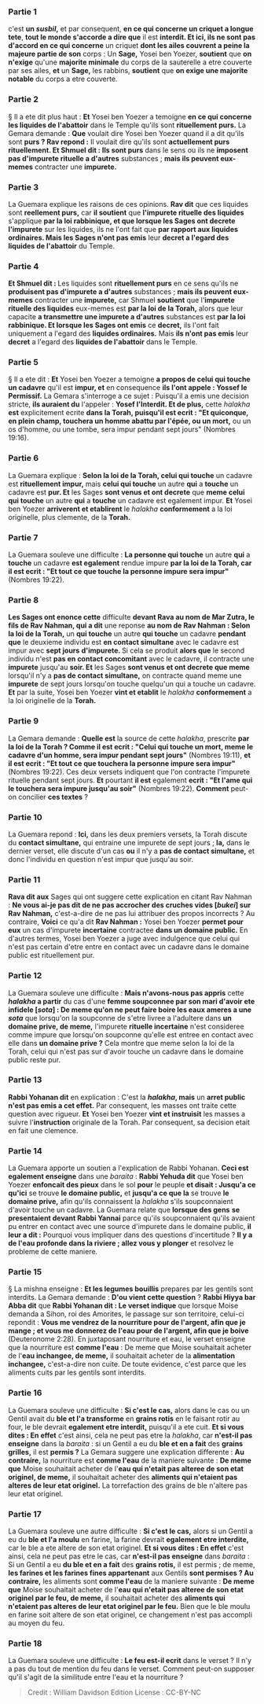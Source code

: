 
### Partie 1
c'est <b>un <i>susbil</i>,</b> et par consequent, <b>en ce qui concerne un criquet a longue tete</b>, <b>tout le monde s'accorde a dire que</b> il est <b>interdit. Et ici, ils ne sont pas d'accord en ce qui concerne</b> un criquet <b>dont les ailes couvrent a peine la majeure partie de son</b> corps : Un <b>Sage,</b> Yosei ben Yoezer, <b>soutient</b> que <b>on n'exige</b> qu'une <b>majorite minimale</b> du corps de la sauterelle a etre couverte par ses ailes, <b>et</b> un <b>Sage,</b> les rabbins, <b>soutient</b> que <b>on exige une majorite notable</b> du corps a etre couverte.

### Partie 2
§ Il a ete dit plus haut : <b>Et</b> Yosei ben Yoezer a temoigne <b>en ce qui concerne les liquides de l'abattoir</b> dans le Temple qu'ils sont <b>rituellement purs.</b> La Gemara demande : <b>Que</b> voulait dire Yosei ben Yoezer quand il a dit qu'ils sont <b>purs ? Rav repond :</b> Il voulait dire qu'ils sont <b>actuellement purs rituellement. Et Shmuel dit : Ils sont purs</b> dans le sens ou ils ne <b>imposent pas d'impurete rituelle a d'autres</b> substances ; <b>mais ils peuvent eux-memes</b> contracter une <b>impurete.</b>

### Partie 3
La Guemara explique les raisons de ces opinions. <b>Rav dit</b> que ces liquides sont <b>reellement purs,</b> car <b>il soutient</b> que <b>l'impurete rituelle des liquides</b> s'applique <b>par la loi rabbinique, et que lorsque les Sages ont decrete l'impurete</b> sur les liquides, ils ne l'ont fait que <b>par rapport aux liquides ordinaires. Mais les Sages n'ont pas emis</b> leur <b>decret a l'egard des liquides de l'abattoir</b> du Temple.

### Partie 4
<b>Et Shmuel dit : </b> Les liquides sont <b>rituellement purs</b> en ce sens qu'ils ne <b>produisent pas d'impurete a d'autres</b> substances ; <b>mais ils peuvent eux-memes</b> contracter une <b>impurete,</b> car Shmuel <b>soutient</b> que l'<b>impurete rituelle des liquides</b> eux-memes est <b>par la loi de la Torah,</b> alors que leur capacite <b>a transmettre une impurete a d'autres</b> substances est <b>par la loi rabbinique. Et lorsque les Sages ont emis</b> ce <b>decret,</b> ils l'ont fait uniquement a l'egard des <b>liquides ordinaires.</b> Mais <b>ils n'ont pas emis</b> leur <b>decret</b> a l'egard des <b>liquides de l'abattoir</b> dans le Temple.

### Partie 5
§ Il a ete dit : <b>Et</b> Yosei ben Yoezer a temoigne <b>a propos de celui qui touche un cadavre</b> qu'il est <b>impur, et</b> en consequence <b>ils l'ont appele : Yossef le Permissif.</b> La Gemara s'interroge a ce sujet : Puisqu'il a emis une decision stricte, <b>ils auraient du</b> l'appeler : <b>Yosef l'Interdit. Et de plus,</b> cette <i>halakha</i> <b>est</b> explicitement ecrite <b>dans la Torah, puisqu'il est ecrit : "Et quiconque, en plein champ, touchera un homme abattu par l'épée, ou un mort,</b> ou un os d'homme, ou une tombe, sera impur pendant sept jours" (Nombres 19:16).

### Partie 6
La Guemara explique : <b>Selon la loi de la Torah, celui qui touche</b> un cadavre est <b>rituellement impur,</b> mais <b>celui qui touche</b> un autre <b>qui</b> a <b>touche</b> un cadavre est <b>pur. Et</b> les Sages <b>sont venus et ont decrete</b> que <b>meme celui qui touche</b> un autre <b>qui</b> a <b>touche</b> un cadavre est egalement impur. <b>Et</b> Yosei ben Yoezer <b>arriverent et etablirent</b> le <i>halakha</i> <b>conformement</b> a la loi originelle, plus clemente, de la <b>Torah.</b>

### Partie 7
La Guemara souleve une difficulte : <b>La personne qui touche</b> un autre <b>qui</b> a <b>touche</b> un cadavre <b>est egalement</b> rendue impure <b>par la loi de la Torah, car il est ecrit : "Et tout ce que touche la personne impure sera impur"</b> (Nombres 19:22).

### Partie 8
<b>Les Sages ont enonce cette</b> difficulte <b>devant Rava au nom de Mar Zutra, le fils de Rav Nahman, qui a dit</b> une reponse <b>au nom de Rav Nahman : Selon la loi de la Torah,</b> un <b>qui touche</b> un autre <b>qui touche</b> un cadavre <b>pendant que</b> le deuxieme individu est <b>en contact simultane</b> avec le cadavre est impur avec <b>sept jours</b> <b>d'impurete. </b> Si cela se produit <b>alors que</b> le second individu n'est <b>pas en contact concomitant</b> avec le cadavre, il contracte une <b>impurete</b> jusqu'au <b>soir. Et</b> les Sages <b>sont venus et ont decrete que meme</b> lorsqu'il n'y a <b>pas de contact simultane,</b> on contracte quand meme une <b>impurete</b> de sept jours lorsqu'on touche quelqu'un qui a touche un cadavre. <b>Et</b> par la suite, Yosei ben Yoezer <b>vint et etablit</b> le <i>halakha</i> <b>conformement</b> a la loi originelle de la <b>Torah.</b>

### Partie 9
La Gemara demande : <b>Quelle est</b> la source de cette <i>halakha</i>, prescrite <b>par la loi de la Torah ? Comme il est ecrit : "Celui qui touche un mort, meme le cadavre d'un homme, sera impur pendant sept jours"</b> (Nombres 19:11), <b>et il est ecrit : "Et tout ce que touchera la personne impure sera impur"</b> (Nombres 19:22). Ces deux versets indiquent que l'on contracte l'impurete rituelle pendant sept jours. <b>Et</b> pourtant <b>il est</b> egalement <b>ecrit : "Et l'ame qui le touchera sera impure jusqu'au soir"</b> (Nombres 19:22). <b>Comment</b> peut-on concilier <b>ces textes</b> ?

### Partie 10
La Guemara repond : <b>Ici,</b> dans les deux premiers versets, la Torah discute du <b>contact simultane,</b> qui entraine une impurete de sept jours ; <b>la,</b> dans le dernier verset, elle discute d'un cas <b>ou</b> il n'y a <b>pas de contact simultane,</b> et donc l'individu en question n'est impur que jusqu'au soir.

### Partie 11
<b>Rava dit aux</b> Sages qui ont suggere cette explication en citant Rav Nahman : <b>Ne vous ai-je pas dit de ne pas accrocher des cruches vides [<i>bukei</i>] sur Rav Nahman,</b> c'est-a-dire de ne pas lui attribuer des propos incorrects ? Au contraire, <b>Voici</b> ce qu'a dit <b>Rav Nahman :</b> Yosei ben Yoezer <b>permet pour eux</b> un cas d'impurete <b>incertaine</b> contractee <b>dans un domaine public.</b> En d'autres termes, Yosei ben Yoezer a juge avec indulgence que celui qui n'est pas certain d'etre entre en contact avec un cadavre dans le domaine public est rituellement pur.

### Partie 12
La Guemara souleve une difficulte : <b>Mais n'avons-nous pas appris</b> cette <b><i>halakha</i> a partir</b> du cas d'une <b>femme soupconnee par son mari d'avoir ete infidele [<i>sota</i>] : De meme qu'on ne peut faire boire les eaux ameres a une <i>sota</i></b> que lorsqu'on la soupconne de s'etre livree a l'adultere dans <b>un domaine prive, de meme,</b> l'impurete <b>rituelle incertaine</b> n'est consideree comme impure que lorsqu'on soupconne qu'elle est entree en contact avec elle dans <b>un domaine prive ?</b> Cela montre que meme selon la loi de la Torah, celui qui n'est pas sur d'avoir touche un cadavre dans le domaine public reste pur.

### Partie 13
<b>Rabbi Yohanan dit</b> en explication : C'est la <b><i>halakha</i>, mais</b> un <b>arret public n'est pas emis a cet effet.</b> Par consequent, les masses ont traite cette question avec rigueur. <b>Et</b> Yosei ben Yoezer <b>vint et instruisit</b> les masses a suivre l'<b>instruction</b> originale de la Torah. Par consequent, sa decision etait en fait une clemence.

### Partie 14
La Guemara apporte un soutien a l'explication de Rabbi Yohanan. <b>Ceci est egalement enseigne</b> dans une <i>baraita</i> : <b>Rabbi Yehuda dit</b> que Yosei ben Yoezer <b>enfoncait des pieux</b> dans le sol <b>pour</b> le peuple <b>et disait : Jusqu'a ce qu'ici</b> se trouve <b>le domaine public,</b> et <b>jusqu'a ce que la</b> se trouve <b>le domaine prive,</b> afin qu'ils connaissent la <i>halakha</i> s'ils soupconnaient d'avoir touche un cadavre. La Guemara relate que <b>lorsque des gens</b> <b>se presentaient devant Rabbi Yannai</b> parce qu'ils soupconnaient qu'ils avaient pu entrer en contact avec une source d'impurete dans le domaine public, <b>il leur a dit :</b> Pourquoi vous impliquer dans des questions d'incertitude ? <b>Il y a de l'eau profonde dans la riviere ; allez vous y plonger</b> et resolvez le probleme de cette maniere.

### Partie 15
§ La mishna enseigne : <b>Et les legumes bouillis</b> prepares par les gentils sont interdits. La Gemara demande : <b>D'ou vient cette question</b> ? <b>Rabbi Hiyya bar Abba dit</b> que <b>Rabbi Yohanan dit : Le verset indique</b> que lorsque Moise demanda a Sihon, roi des Amorites, le passage sur son territoire, celui-ci repondit : <b>Vous me vendrez de la nourriture pour de l'argent, afin que je mange ; et vous me donnerez de l'eau pour de l'argent, afin que je boive</b> (Deuteronome 2:28). En juxtaposant nourriture et eau, le verset enseigne que la nourriture est <b>comme l'eau</b> : De meme que</b> Moise souhaitait acheter de l'<b>eau inchangee, de meme,</b> il souhaitait acheter de la <b>alimentation inchangee,</b> c'est-a-dire non cuite. De toute evidence, c'est parce que les aliments cuits par les gentils sont interdits.

### Partie 16
La Guemara souleve une difficulte : <b>Si c'est le cas,</b> alors dans le cas ou un Gentil avait du <b>ble et l'a transforme</b> en <b>grains rotis</b> en le faisant rotir au four, le ble devrait <b>egalement etre interdit,</b> puisqu'il a ete cuit. <b>Et si vous dites : En effet</b> c'est ainsi, cela ne peut pas etre la <i>halakha</i>, car <b>n'est-il pas enseigne</b> dans la <i>baraita</i> : si un Gentil a eu du <b>ble et en a fait</b> des <b>grains grilles,</b> il est <b>permis ?</b> La Gemara suggere une explication differente : <b>Au contraire,</b> la nourriture est <b>comme l'eau</b> de la maniere suivante : <b>De meme que</b> Moise souhaitait acheter de l'<b>eau qui n'etait pas alteree de son etat originel, de meme,</b> il souhaitait acheter des <b>aliments qui n'etaient pas alteres de leur etat originel.</b> La torrefaction des grains de ble n'altere pas leur etat originel.

### Partie 17
La Guemara souleve une autre difficulte : <b>Si c'est le cas,</b> alors si un Gentil a eu du <b>ble et l'a moulu</b> en farine, la farine devrait <b>egalement etre interdite,</b> car le ble a ete altere de son etat originel. <b>Et si vous dites : En effet</b> c'est ainsi, cela ne peut pas etre le cas, car <b>n'est-il pas enseigne</b> dans <i>baraita</i> : Si un Gentil a eu <b>du ble et en a fait</b> des <b>grains rotis,</b> il est permis ; de meme, <b>les farines et les farines fines appartenant</b> aux Gentils <b>sont permises ? Au contraire,</b> les aliments sont <b>comme l'eau</b> de la maniere suivante : <b>De meme que</b> Moise souhaitait acheter de l'<b>eau qui n'etait pas alteree de son etat originel par le feu, de meme,</b> il souhaitait acheter des <b>aliments qui n'etaient pas alteres de leur etat originel par le feu.</b> Bien que le ble moulu en farine soit altere de son etat originel, ce changement n'est pas accompli au moyen du feu.

### Partie 18
La Guemara souleve une difficulte : <b>Le feu est-il ecrit</b> dans le verset ? Il n'y a pas du tout de mention du feu dans le verset. Comment peut-on supposer qu'il s'agit de la similitude entre l'eau et la nourriture ?

>Credit : William Davidson Edition
>License : CC-BY-NC